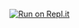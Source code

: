 [![Run on Repl.it](https://repl.it/badge/github/yokn/tic_tac_toe)](https://repl.it/@yokn/tictactoe)
